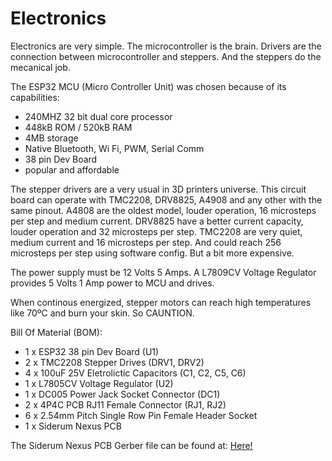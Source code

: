 # Electronics

Electronics are very simple. The microcontroller is the brain. Drivers are the connection between microcontroller and steppers. And the steppers do the mecanical job. 

The ESP32 MCU (Micro Controller Unit) was chosen because of its capabilities:
- 240MHZ 32 bit dual core processor
- 448kB ROM / 520kB RAM
- 4MB storage
- Native Bluetooth, Wi Fi, PWM, Serial Comm
- 38 pin Dev Board
- popular and affordable

The stepper drivers are a very usual in 3D printers universe. This circuit board can operate with TMC2208, DRV8825, A4908 and any other with the same pinout.
A4808 are the oldest model, louder operation, 16 microsteps per step and medium current.
DRV8825 have a better current capacity, louder operation and 32 microsteps per step.
TMC2208 are very quiet, medium current and 16 microsteps per step. And could reach 256 microsteps per step using software config. But a bit more expensive.

The power supply must be 12 Volts 5 Amps. A L7809CV Voltage Regulator provides 5 Volts 1 Amp power to MCU and drives.

When continous energized, stepper motors can reach high temperatures like 70ºC and burn your skin. So CAUNTION.

Bill Of Material (BOM):
- 1 x ESP32 38 pin Dev Board (U1)
- 2 x TMC2208 Stepper Drives (DRV1, DRV2)
- 4 x 100uF 25V Eletrolictic Capacitors (C1, C2, C5, C6)
- 1 x L7805CV Voltage Regulator (U2)
- 1 x DC005 Power Jack Socket Connector (DC1)
- 2 x 4P4C PCB RJ11 Female Connector (RJ1, RJ2)
- 6 x 2.54mm Pitch Single Row Pin Female Header Socket
- 1 x Siderum Nexus PCB

The Siderum Nexus PCB Gerber file can be found at:
[Here!](https://github.com/amjorge1972/Siderum-Nexus/edit/main/electronics/Siderum-Nexus_PCB_Gerber.zip)


 
